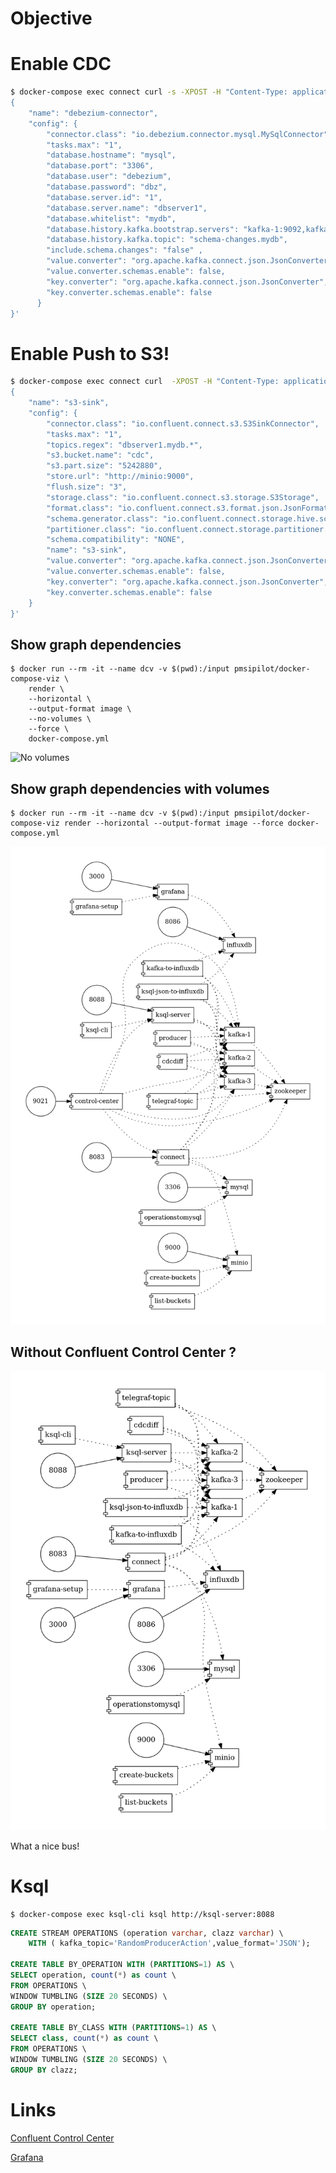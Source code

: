 # Objective

# Enable CDC
```sh
$ docker-compose exec connect curl -s -XPOST -H "Content-Type: application/json; charset=UTF-8" http://localhost:8083/connectors/ -d '
{
    "name": "debezium-connector",
    "config": {
        "connector.class": "io.debezium.connector.mysql.MySqlConnector",
        "tasks.max": "1",
        "database.hostname": "mysql",
        "database.port": "3306",
        "database.user": "debezium",
        "database.password": "dbz",
        "database.server.id": "1",
        "database.server.name": "dbserver1",
        "database.whitelist": "mydb",
        "database.history.kafka.bootstrap.servers": "kafka-1:9092,kafka-2:9092,kafka-3:9092",
        "database.history.kafka.topic": "schema-changes.mydb",
        "include.schema.changes": "false" ,
        "value.converter": "org.apache.kafka.connect.json.JsonConverter",
        "value.converter.schemas.enable": false,
        "key.converter": "org.apache.kafka.connect.json.JsonConverter",
        "key.converter.schemas.enable": false    
      }        
}'
```

# Enable Push to S3!

```sh 
$ docker-compose exec connect curl  -XPOST -H "Content-Type: application/json; charset=UTF-8" http://localhost:8083/connectors/ -d '
{
    "name": "s3-sink",
    "config": {
        "connector.class": "io.confluent.connect.s3.S3SinkConnector",
        "tasks.max": "1",
        "topics.regex": "dbserver1.mydb.*",
        "s3.bucket.name": "cdc",
        "s3.part.size": "5242880",
        "store.url": "http://minio:9000",
        "flush.size": "3",
        "storage.class": "io.confluent.connect.s3.storage.S3Storage",
        "format.class": "io.confluent.connect.s3.format.json.JsonFormat",
        "schema.generator.class": "io.confluent.connect.storage.hive.schema.DefaultSchemaGenerator",
        "partitioner.class": "io.confluent.connect.storage.partitioner.DefaultPartitioner",
        "schema.compatibility": "NONE",
        "name": "s3-sink",
        "value.converter": "org.apache.kafka.connect.json.JsonConverter",
        "value.converter.schemas.enable": false,
        "key.converter": "org.apache.kafka.connect.json.JsonConverter",
        "key.converter.schemas.enable": false    
    }
}'
```

## Show graph dependencies
```
$ docker run --rm -it --name dcv -v $(pwd):/input pmsipilot/docker-compose-viz \
    render \
    --horizontal \
    --output-format image \
    --no-volumes \
    --force \
    docker-compose.yml
```

![No volumes](./docker-compose-novolume.png "No Volume")


## Show graph dependencies with volumes

```
$ docker run --rm -it --name dcv -v $(pwd):/input pmsipilot/docker-compose-viz render --horizontal --output-format image --force docker-compose.yml
```
![Volumes](./docker-compose-volumes.png "Volumes")


## Without Confluent Control Center ?

![NoControlCenter](./docker-compose-no-control-center.png "No Control Center")

What a nice bus!


# Ksql

```
$ docker-compose exec ksql-cli ksql http://ksql-server:8088
```

```sql
CREATE STREAM OPERATIONS (operation varchar, clazz varchar) \
    WITH ( kafka_topic='RandomProducerAction',value_format='JSON');

CREATE TABLE BY_OPERATION WITH (PARTITIONS=1) AS \
SELECT operation, count(*) as count \
FROM OPERATIONS \
WINDOW TUMBLING (SIZE 20 SECONDS) \
GROUP BY operation;

CREATE TABLE BY_CLASS WITH (PARTITIONS=1) AS \
SELECT class, count(*) as count \
FROM OPERATIONS \
WINDOW TUMBLING (SIZE 20 SECONDS) \
GROUP BY clazz;
```


# Links

[Confluent Control Center](http://localhost:9021/)

[Grafana](http://admin:admin@localhost:3000/)

